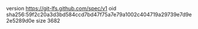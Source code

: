 version https://git-lfs.github.com/spec/v1
oid sha256:59f2c20a3d3bd584ccd7bd47f75a7e79a1002c404719a29739e7d9e2e5289d0e
size 3682
